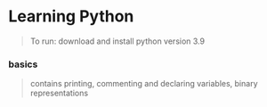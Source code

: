 # Learning Python
> To run: download and install python version 3.9

### basics
> contains printing, commenting and declaring variables, binary representations
